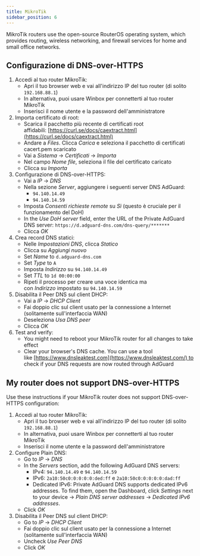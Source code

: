 ```yaml
---
title: MikroTik
sidebar_position: 6
---
```


MikroTik routers use the open-source RouterOS operating system, which provides routing, wireless networking, and firewall services for home and small office networks.

## Configurazione di DNS-over-HTTPS

1. Accedi al tuo router MikroTik:
   - Apri il tuo browser web e vai all'indirizzo IP del tuo router (di solito `192.168.88.1`)
   - In alternativa, puoi usare Winbox per connetterti al tuo router MikroTik
   - Inserisci il nome utente e la password dell'amministratore
2. Importa certificato di root:
   - Scarica il pacchetto più recente di certificati root affidabili: [https://curl.se/docs/caextract.html](https://curl.se/docs/caextract.html)
   - Andare a _Files_. Clicca _Carica_ e seleziona il pacchetto di certificati cacert.pem scaricato
   - Vai a _Sistema_ → _Certificati_ → _Importa_
   - Nel campo _Nome file_, seleziona il file del certificato caricato
   - Clicca su _Importa_
3. Configurazione di DNS-over-HTTPS:
   - Vai a _IP_ → _DNS_
   - Nella sezione _Server_, aggiungere i seguenti server DNS AdGuard:
     - `94.140.14.49`
     - `94.140.14.59`
   - Imposta _Consenti richieste remote_ su _Sì_ (questo è cruciale per il funzionamento del DoH)
   - In the _Use DoH server_ field, enter the URL of the Private AdGuard DNS server: `https://d.adguard-dns.com/dns-query/*******`
   - Clicca _OK_
4. Crea record DNS statici:
   - Nelle _Impostazioni DNS_, clicca _Statico_
   - Clicca su _Aggiungi nuovo_
   - Set _Name_ to `d.adguard-dns.com`
   - Set _Type_ to `A`
   - Imposta _Indirizzo_ su `94.140.14.49`
   - Set _TTL_ to `1d 00:00:00`
   - Ripeti il processo per creare una voce identica ma con _Indirizzo_ impostato su `94.140.14.59`
5. Disabilita il Peer DNS sul client DHCP:
   - Vai a _IP_ → _DHCP Client_
   - Fai doppio clic sul client usato per la connessione a Internet (solitamente sull'interfaccia WAN)
   - Deseleziona _Usa DNS peer_
   - Clicca _OK_
6. Test and verify:
   - You might need to reboot your MikroTik router for all changes to take effect
   - Clear your browser's DNS cache. You can use a tool like [https://www.dnsleaktest.com](https://www.dnsleaktest.com/) to check if your DNS requests are now routed through AdGuard

## My router does not support DNS-over-HTTPS

Use these instructions if your MikroTik router does not support DNS-over-HTTPS configuration:

1. Accedi al tuo router MikroTik:
   - Apri il tuo browser web e vai all'indirizzo IP del tuo router (di solito `192.168.88.1`)
   - In alternativa, puoi usare Winbox per connetterti al tuo router MikroTik
   - Inserisci il nome utente e la password dell'amministratore
2. Configure Plain DNS:
   - Go to _IP_ → _DNS_
   - In the _Servers_ section, add the following AdGuard DNS servers:
     - IPv4: `94.140.14.49` e `94.140.14.59`
     - IPv6: `2a10:50c0:0:0:0:0:ded:ff` e `2a10:50c0:0:0:0:0:dad:ff`
     - Dedicated IPv6: Private AdGuard DNS supports dedicated IPv6 addresses. To find them, open the Dashboard, click _Settings_ next to your device → _Plain DNS server addresses_ → _Dedicated IPv6 addresses_.
   - Click _OK_
3. Disabilita il Peer DNS sul client DHCP:
   - Go to _IP_ → _DHCP Client_
   - Fai doppio clic sul client usato per la connessione a Internet (solitamente sull'interfaccia WAN)
   - Uncheck _Use Peer DNS_
   - Click _OK_

